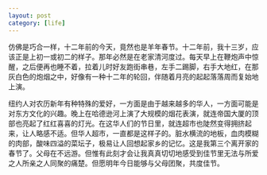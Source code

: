 ```yaml
---
layout: post
category: [life]
---
```


仿佛是巧合一样，十二年前的今天，竟然也是羊年春节。十二年前，我十三岁，应该正是上初一或初二的样子。那年必然是在老家清河度过。每天早上在鞭炮声中惊醒，之后便再也睡不着，拉着儿时好友跑街串巷，左手二踢脚，右手大地红，在那灰白色的炮烟之中，好像有一种十二年的轮回，伴随着月亮的起起落落周而复始地上演。

纽约人对农历新年有种特殊的爱好，一方面是由于越来越多的华人，一方面可能是对东方文化的兴趣。晚上在哈德逊河上演了大规模的烟花表演，就连帝国大厦的顶部也亮起了红红喜喜的灯光。在这华人们的节日里，就连超市也陡然变得拥挤起来，让人略感不适。但华人超市，一直都是这样子的。脏水横流的地板，血肉模糊的肉部，酸味四溢的菜坛子，极易让人回想起家乡的记忆。这是我第三个离开家的春节了。父母在不远游。但惟有此刻才会让我真真切切地感受到佳节里无法与所爱之人所亲之人同聚的痛楚。但愿明年今日能够与父母团聚，共度佳节。
